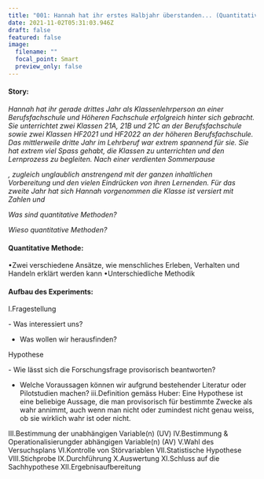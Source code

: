 ```yaml
---
title: "001: Hannah hat ihr erstes Halbjahr überstanden... (Quantitative Methoden)"
date: 2021-11-02T05:31:03.946Z
draft: false
featured: false
image:
  filename: ""
  focal_point: Smart
  preview_only: false
---
```

#### Story:

*Hannah hat ihr gerade drittes Jahr als Klassenlehrperson an einer Berufsfachschule und Höheren Fachschule erfolgreich hinter sich gebracht. Sie unterrichtet zwei Klassen 21A, 21B und 21C an der Berufsfachschule sowie zwei Klassen HF2021 und HF2022 an der höheren Berufsfachschule. Das mittlerweile dritte Jahr im Lehrberuf war extrem spannend für sie.  Sie hat extrem viel Spass gehabt, die Klassen zu unterrichten und den Lernprozess zu begleiten. Nach einer verdienten Sommerpause* 



*, zugleich unglaublich anstrengend mit der ganzen inhaltlichen Vorbereitung und den vielen Eindrücken von ihren Lernenden. Für das zweite Jahr hat sich Hannah vorgenommen die Klasse  ist versiert mit Zahlen und* 

*Was sind quantitative Methoden?*

*Wieso quantitative Methoden?*

#### Quantitative Methode:

•Zwei verschiedene Ansätze, wie menschliches Erleben, Verhalten und Handeln erklärt werden kann
•Unterschiedliche Methodik

#### Aufbau des Experiments:

I.Fragestellung

\- Was interessiert uns?

* Was wollen wir herausfinden?

Hypothese

\- Wie lässt sich die Forschungsfrage provisorisch beantworten?

* Welche Voraussagen können wir aufgrund bestehender Literatur oder Pilotstudien machen?
  iii.Definition gemäss Huber: Eine Hypothese ist eine beliebige Aussage, die man provisorisch für bestimmte Zwecke als wahr annimmt, auch wenn man nicht oder zumindest nicht genau weiss, ob sie wirklich wahr ist oder nicht.

III.Bestimmung der unabhängigen Variable(n) (UV)
IV.Bestimmung & Operationalisierungder abhängigen Variable(n) (AV)
V.Wahl des Versuchsplans
VI.Kontrolle von Störvariablen
VII.Statistische Hypothese
VIII.Stichprobe
IX.Durchführung
X.Auswertung
XI.Schluss auf die Sachhypothese
XII.Ergebnisaufbereitung